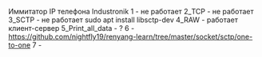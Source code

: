 Иммитатор IP телефона Industronik
1 - не работает
2_TCP - не работает
3_SCTP - не работает
        sudo apt install libsctp-dev
4_RAW - работает клиент-сервер
5_Print_all_data - ?
6 - https://github.com/nightfly19/renyang-learn/tree/master/socket/sctp/one-to-one
7 -        
